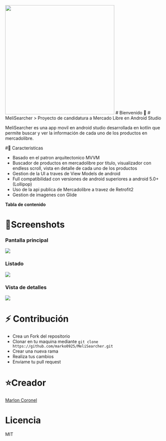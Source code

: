 
<img src="https://camo.githubusercontent.com/3b7c592ede97b6138ffd4b1cc1541c2f3b11fd39/687474703a2f2f33312e6d656469612e74756d626c722e636f6d2f31376665613932306666333665663466356238373764353231366137616164392f74756d626c725f6d6f39786a65387a5a34317163626975666f315f313238302e676966" height="350px" width ="350px">
# Bienvenido 👋
# MeliSearcher
> Proyecto de candidatura a Mercado Libre en Android Studio

MeliSearcher es una app movil en android studio desarrollada en kotlin que permite buscar y ver la información de cada uno de los productos en mercadolibre.

#🧠 Caracteristicas

- Basado en el patron arquitectonico MVVM
- Buscador de productos en mercadolibre por titulo, visualizador con endless scroll, vista en detalle de cada uno de los productos 
- Gestion de la UI a traves de View Models de android
- Full compatibilidad con versiones de android superiores a android 5.0+ (Lollipop)
- Uso de la api publica de Mercadolibre a travez de Retrofit2
- Gestion de imagenes con Glide


**Tabla de contenido**


# 🌱Screenshots

### Pantalla principal
![](https://i.ibb.co/GTMjQt8/Screenshot-31-08-2021-9-49-34-p-m.jpg)
### Listado
![](https://i.ibb.co/v3TQnks/Screenshot-20210831-214958.png)
### Vista de detalles
![](https://i.ibb.co/94dv0sf/Screenshot-31-08-2021-9-51-02-p-m.jpg)
# ⚡ Contribución
- Crea un Fork del repositorio
- Clonar en tu maquina mediante `git clone https://github.com/marko0925/MeliSearcher.git`
- Crear una nueva rama
- Realiza tus cambios
- Enviame tu pull request

# ⭐️Creador
[Marlon Coronel](https://www.linkedin.com/in/marlon-coronel-904124219/ "Marlon Coronel")
# Licencia
MIT
